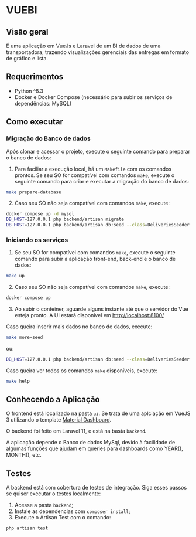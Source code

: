 # VUEBI

## Visão geral

É uma aplicação em VueJs e Laravel de um BI de dados de uma transportadora, trazendo visualizações gerenciais das entregas em formato de gráfico e lista.

## Requerimentos
* Python ^8.3
* Docker e Docker Compose (necessário para subir os serviços de dependências: MySQL)

## Como executar

###  Migração do Banco de dados
Após clonar e acessar o projeto, execute o seguinte comando para preparar o banco de dados:

1. Para faciliar a execução local, há um `Makefile` com os comandos prontos. Se seu SO for compatível com comandos `make`, execute o seguinte comando para criar e executar a migração do banco de dados:

```sh
make prepare-database
```

2. Caso seu SO não seja compatível com comandos `make`, execute:
```sh
docker compose up -d mysql
DB_HOST=127.0.0.1 php backend/artisan migrate
DB_HOST=127.0.0.1 php backend/artisan db:seed --class=DeliveriesSeeder
```

### Iniciando os serviços
1. Se seu SO for compatível com comandos `make`, execute o seguinte comando para subir a aplicação front-end, back-end e o banco de dados:

```sh
make up
```

2. Caso seu SO não seja compatível com comandos `make`, execute:
```sh
docker compose up
```

3. Ao subir o conteiner, aguarde alguns instante até que o servidor do Vue esteja pronto.
A UI estará disponivel em [http://localhost:8100/](http://localhost:8100/)

Caso queira inserir mais dados no banco de dados, execute:
```sh
make more-seed
```
ou:
```sh
DB_HOST=127.0.0.1 php backend/artisan db:seed --class=DeliveriesSeeder
```

Caso queira ver todos os comandos `make` disponíveis, execute:
```sh
make help
```

## Conhecendo a Aplicação
O frontend está localizado na pasta `ui`. Se trata de uma aplciação em VueJS 3 utilizando o template [Material Dashboard](https://www.creative-tim.com/learning-lab/bootstrap/overview/material-dashboard).

O backend foi feito em Laravel 11, e está na basta `backend`.

A aplicação depende o Banco de dados MySql, devido à facilidade de algumas funções que ajudam em queries para dashboards como YEAR(), MONTH(), etc.

## Testes
A backend está com cobertura de testes de integração. Siga esses passos se quiser executar o testes localmente:

1. Acesse a pasta `backend`;
2. Instale as dependencias com `composer install`;
3. Execute o Artisan Test com o comando:
```sh
php artisan test
```
